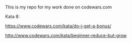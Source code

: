 This is my repo for my work done on codewars.com

Kata 8:

https://www.codewars.com/kata/do-i-get-a-bonus/

http://www.codewars.com/kata/beginner-reduce-but-grow
